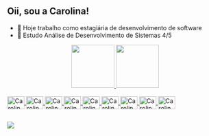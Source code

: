 ## Oii, sou a Carolina!

- 🔭 Hoje trabalho como estagiária de desenvolvimento de software
- 🌱 Estudo Análise de Desenvolvimento de Sistemas 4/5


<div align="center">
  <a href="https://github.com/carolinacatelan">
  <img height="100em" src="https://github-readme-stats.vercel.app/api?username=carolinacatelan&show_icons=true&theme=dracula&include_all_commits=true&count_private=true"/>
  <img height="100em" src="https://github-readme-stats.vercel.app/api/top-langs/?username=carolinacatelan&layout=compact&langs_count=7&theme=dracula"/>
    
</div>
<div style="display: inline_block"><br>
  <img align="center" alt="Carolina-angularjs" height="30" width="40" src="https://cdn.jsdelivr.net/gh/devicons/devicon/icons/angularjs/angularjs-plain.svg">
  <img align="center" alt="Carolina-c" height="30" width="40" src="https://cdn.jsdelivr.net/gh/devicons/devicon/icons/c/c-plain.svg">
  <img align="center" alt="Carolina-cplusplus" height="30" width="40" src="https://cdn.jsdelivr.net/gh/devicons/devicon/icons/cplusplus/cplusplus-plain.svg">
  <img align="center" alt="Carolina-csharp-original" height="30" width="40" src="https://cdn.jsdelivr.net/gh/devicons/devicon/icons/csharp/csharp-plain.svg" >
  <img align="center" alt="Carolina-dotnetcore" height="30" width="40" src="https://cdn.jsdelivr.net/gh/devicons/devicon/icons/dotnetcore/dotnetcore-original.svg">
  <img align="center" alt="Carolina-jasmine" height="30" width="40" src="https://cdn.jsdelivr.net/gh/devicons/devicon/icons/jasmine/jasmine-plain-wordmark.svg">
  <img align="center" alt="Carolina-java-original" height="30" width="40" src="https://cdn.jsdelivr.net/gh/devicons/devicon/icons/java/java-original.svg">
  <img align="center" alt="Carolina-nodejs-original" height="30" width="40" src="https://cdn.jsdelivr.net/gh/devicons/devicon/icons/nodejs/nodejs-original-wordmark.svg">
  <img align="center" alt="Carolina-typescript" height="30" width="40" src="https://cdn.jsdelivr.net/gh/devicons/devicon/icons/typescript/typescript-plain.svg">
</div>
  
  ##
 
<div> 
  <a href="https://www.linkedin.com/in/ana-carolina-catelan-b2683b134"><img src="https://img.shields.io/badge/LinkedIn-0077B5?style=for-the-badge&logo=linkedin&logoColor=white"></a> 
 
</div>

